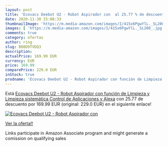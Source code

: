 ```yaml
---
layout: post
title: 'Ecovacs Deebot U2 - Robot Aspirador con  al 25.77 % de descuento'
date: 2020-11-30 15:08:33
thumbnailImage: 'https://m.media-amazon.com/images/I/415x6PgwYlL._SL200_.jpg'
images: [ 'https://m.media-amazon.com/images/I/415x6PgwYlL._SL200_.jpg' ]
comments: true
category: ofertas
author: ring
slug: B08D9TVDQ3
description:
actualPrice: 169.99 EUR
currency: EUR
price: 169.99
comparePrice: 229.0 EUR
inStock: true
prodname: 'Ecovacs Deebot U2 - Robot Aspirador con función de Limpieza y Limpieza sistemática  Control de Aplicaciones y Alexa'
---
```


Está [Ecovacs Deebot U2 - Robot Aspirador con función de Limpieza y Limpieza sistemática  Control de Aplicaciones y Alexa](https://www.amazon.es/dp/B08D9TVDQ3/?tag=tolees-21) con 25.77 de descuento por 169.99 EUR (original: 229.0 EUR) en el siguiente enlace!

[![Ecovacs Deebot U2 - Robot Aspirador con ](https://m.media-amazon.com/images/I/415x6PgwYlL._SL200_.jpg)](https://www.amazon.es/dp/B08D9TVDQ3/?tag=tolees-21)

[Ver la oferta!!](https://www.amazon.es/dp/B08D9TVDQ3/?tag=tolees-21)

Links participate in Amazon Associate program and might generate a comission on qualifying sales


